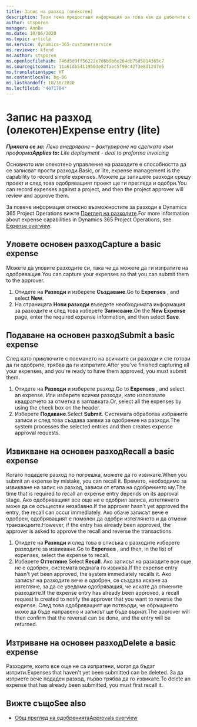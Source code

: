 ```yaml
---
title: Запис на разход (олекотен)
description: Тази тема предоставя информация за това как да работите с въвеждане на разходи в опростено разполагане.
author: stsporen
manager: AnnBe
ms.date: 10/06/2020
ms.topic: article
ms.service: dynamics-365-customerservice
ms.reviewer: kfend
ms.author: stsporen
ms.openlocfilehash: 746d5d9ff56222e7d6b9b6e264db75d5814365c7
ms.sourcegitcommit: 11a61db54119503e82faec5f99c4273e8d1247e5
ms.translationtype: HT
ms.contentlocale: bg-BG
ms.lasthandoff: 10/16/2020
ms.locfileid: "4071704"
---
```

# <a name="expense-entry-lite"></a><span data-ttu-id="836f7-103">Запис на разход (олекотен)</span><span class="sxs-lookup"><span data-stu-id="836f7-103">Expense entry (lite)</span></span>

<span data-ttu-id="836f7-104">_**Прилага се за:** Леко внедряване – фактуриране на сделката към проформа_</span><span class="sxs-lookup"><span data-stu-id="836f7-104">_**Applies to:** Lite deployment - deal to proforma invoicing_</span></span>

<span data-ttu-id="836f7-105">Основното или олекотено управление на разходите е способността да се записват прости разходи.</span><span class="sxs-lookup"><span data-stu-id="836f7-105">Basic, or lite, expense management is the capability to record simple expenses.</span></span> <span data-ttu-id="836f7-106">Можете да запишете разходи срещу проект и след това одобряващият проект ще ги прегледа и одобри.</span><span class="sxs-lookup"><span data-stu-id="836f7-106">You can record expenses against a project, and then the project approver will review and approve them.</span></span>

<span data-ttu-id="836f7-107">За повече информация относно възможностите за разходи в Dynamics 365 Project Operations вижте [Преглед на разходите](expense-overview.md).</span><span class="sxs-lookup"><span data-stu-id="836f7-107">For more information about expense capabilities in Dynamics 365 Project Operations, see [Expense overview](expense-overview.md).</span></span>

## <a name="capture-a-basic-expense"></a><span data-ttu-id="836f7-108">Уловете основен разход</span><span class="sxs-lookup"><span data-stu-id="836f7-108">Capture a basic expense</span></span>

<span data-ttu-id="836f7-109">Можете да уловите разходите си, така че да можете да ги изпратите на одобряващия.</span><span class="sxs-lookup"><span data-stu-id="836f7-109">You can capture your expenses so that you can submit them to the approver.</span></span>

1. <span data-ttu-id="836f7-110">Отидете на **Разходи** и изберете **Създаване**.</span><span class="sxs-lookup"><span data-stu-id="836f7-110">Go to **Expenses** , and select **New**.</span></span>
2. <span data-ttu-id="836f7-111">На страницата **Нови разходи** въведете необходимата информация за разходите и след това изберете **Записване**.</span><span class="sxs-lookup"><span data-stu-id="836f7-111">On the **New Expense** page, enter the required expense information, and then select **Save**.</span></span>

## <a name="submit-a-basic-expense"></a><span data-ttu-id="836f7-112">Подаване на основен разход</span><span class="sxs-lookup"><span data-stu-id="836f7-112">Submit a basic expense</span></span>

<span data-ttu-id="836f7-113">След като приключите с поемането на всичките си разходи и сте готови да ги одобрите, трябва да ги изпратите.</span><span class="sxs-lookup"><span data-stu-id="836f7-113">After you've finished capturing all your expenses, and you're ready to have them approved, you must submit them.</span></span>

1. <span data-ttu-id="836f7-114">Отидете на **Разходи** и изберете разход.</span><span class="sxs-lookup"><span data-stu-id="836f7-114">Go to **Expenses** , and select an expense.</span></span> <span data-ttu-id="836f7-115">Или изберете всички разходи, като използвате квадратчето за отметка в заглавката.</span><span class="sxs-lookup"><span data-stu-id="836f7-115">Or, select all the expenses by using the check box on the header.</span></span>
2. <span data-ttu-id="836f7-116">Изберете **Подаване**.</span><span class="sxs-lookup"><span data-stu-id="836f7-116">Select **Submit**.</span></span> <span data-ttu-id="836f7-117">Системата обработва избраните записи и след това създава заявки за одобрение на разходи.</span><span class="sxs-lookup"><span data-stu-id="836f7-117">The system processes the selected entries and then creates expense approval requests.</span></span>

## <a name="recall-a-basic-expense"></a><span data-ttu-id="836f7-118">Извикване на основен разход</span><span class="sxs-lookup"><span data-stu-id="836f7-118">Recall a basic expense</span></span>

<span data-ttu-id="836f7-119">Когато подадете разход по погрешка, можете да го извикате.</span><span class="sxs-lookup"><span data-stu-id="836f7-119">When you submit an expense by mistake, you can recall it.</span></span> <span data-ttu-id="836f7-120">Времето, необходимо за извикване на запис на разход, зависи от етапа на одобрението му.</span><span class="sxs-lookup"><span data-stu-id="836f7-120">The time that is required to recall an expense entry depends on its approval stage.</span></span>  <span data-ttu-id="836f7-121">Ако одобряващият все още не е одобрил записа, изтеглянето може да се осъществи незабавно.</span><span class="sxs-lookup"><span data-stu-id="836f7-121">If the approver hasn't yet approved the entry, the recall can occur immediately.</span></span> <span data-ttu-id="836f7-122">Ако обаче записът вече е одобрен, одобряващият е помолен да одобри изтеглянето и да отмени транзакциите.</span><span class="sxs-lookup"><span data-stu-id="836f7-122">However, if the entry has already been approved, the approver is asked to approve the recall and reverse the transactions.</span></span>

1. <span data-ttu-id="836f7-123">Отидете на **Разходи** и след това в списъка с разходите изберете разходите за извикване.</span><span class="sxs-lookup"><span data-stu-id="836f7-123">Go to **Expenses** , and then, in the list of expenses, select the expense to recall.</span></span>
2. <span data-ttu-id="836f7-124">Изберете **Оттегляне**.</span><span class="sxs-lookup"><span data-stu-id="836f7-124">Select **Recall**.</span></span> <span data-ttu-id="836f7-125">Ако записът на разходите все още не е одобрен, системата веднага го извиква.</span><span class="sxs-lookup"><span data-stu-id="836f7-125">If the expense entry hasn't yet been approved, the system immediately recalls it.</span></span> <span data-ttu-id="836f7-126">Ако записът на разходите вече е одобрен, се създава искане за изтегляне, за да се уведоми одобряващия, че искате да отмените разходите.</span><span class="sxs-lookup"><span data-stu-id="836f7-126">If the expense entry has already been approved, a recall request is created to notify the approver that you want to reverse the expense.</span></span> <span data-ttu-id="836f7-127">След това одобряващият ще потвърди, че обръщането може да бъде направено и записът ще бъде върнат.</span><span class="sxs-lookup"><span data-stu-id="836f7-127">The approver will then confirm that the reversal can be done, and the entry will be returned.</span></span>

## <a name="delete-a-basic-expense"></a><span data-ttu-id="836f7-128">Изтриване на основен разход</span><span class="sxs-lookup"><span data-stu-id="836f7-128">Delete a basic expense</span></span>

<span data-ttu-id="836f7-129">Разходите, които все още не са изпратени, могат да бъдат изтрити.</span><span class="sxs-lookup"><span data-stu-id="836f7-129">Expenses that haven't yet been submitted can be deleted.</span></span> <span data-ttu-id="836f7-130">За да изтриете вече подаден разход, първо трябва да го извикате.</span><span class="sxs-lookup"><span data-stu-id="836f7-130">To delete an expense that has already been submitted, you must first recall it.</span></span>

## <a name="see-also"></a><span data-ttu-id="836f7-131">Вижте също</span><span class="sxs-lookup"><span data-stu-id="836f7-131">See also</span></span>

- [<span data-ttu-id="836f7-132">Общ преглед на одобренията</span><span class="sxs-lookup"><span data-stu-id="836f7-132">Approvals overview</span></span>](../approvals/approvals-overview.md)
